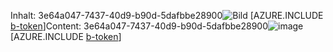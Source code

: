 <span data-ttu-id="47f47-101">Inhalt: 3e64a047-7437-40d9-b90d-5dafbbe28900![Bild](c359d3f4-b649-4f51-a45f-e455079a212c.png)
[AZURE.INCLUDE [b-token](386fdcb6-e7a8-44bc-87a0-76c5ca7b4c57.md)]</span><span class="sxs-lookup"><span data-stu-id="47f47-101">Content: 3e64a047-7437-40d9-b90d-5dafbbe28900![image](c359d3f4-b649-4f51-a45f-e455079a212c.png)
[AZURE.INCLUDE [b-token](386fdcb6-e7a8-44bc-87a0-76c5ca7b4c57.md)]</span></span>

